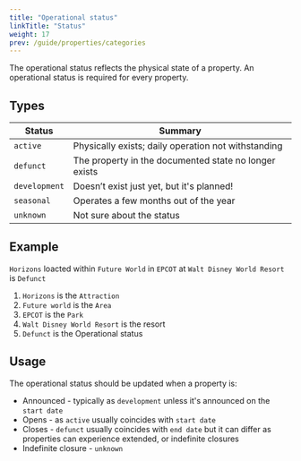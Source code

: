 ```yaml
---
title: "Operational status"
linkTitle: "Status"
weight: 17
prev: /guide/properties/categories
---
```


The operational status reflects the physical state of a property. An operational status is required for every property.

## Types

| Status        | Summary                                                |
| ------------- | ------------------------------------------------------ |
| `active`      | Physically exists; daily operation not withstanding                                      |
| `defunct`     | The property in the documented state no longer exists  |
| `development` | Doesn’t exist just yet, but it's planned!     |
| `seasonal`    | Operates a few months out of the year            |
| `unknown`     | Not sure about the status                |

## Example

`Horizons` loacted within `Future World` in `EPCOT` at `Walt Disney World Resort` is `Defunct`


1. `Horizons` is the `Attraction`
2. `Future world` is the `Area`
3. `EPCOT` is the `Park`
4. `Walt Disney World Resort` is the resort
5. `Defunct` is the Operational status

## Usage

The operational status should be updated when a property is:
* Announced - typically as `development` unless it's announced on the `start date`
* Opens - as `active` usually coincides with `start date`
* Closes - `defunct` usually coincides with `end date` but it can differ as properties can experience extended, or indefinite closures
* Indefinite closure - `unknown`